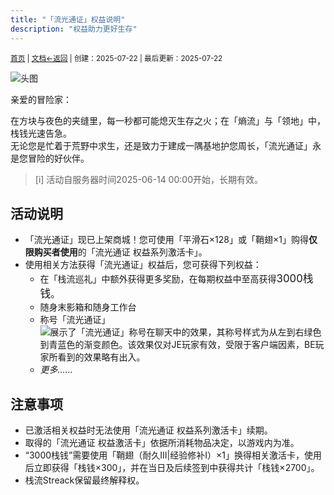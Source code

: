 ```yaml
---
title: "「流光通证」权益说明"
description: "权益助力更好生存"
---
```

<small id="old_menu"><a href="/Streack/">首页</a> | <a href="/Streack/doc/">文档</a></small><small><a href="../../">←返回</a> |
 创建：2025-07-22 | 最后更新：2025-07-22</small><br>

![](https://s21.ax1x.com/2025/07/22/pVGkMNT.png "头图")

亲爱的冒险家：

在方块与夜色的夹缝里，每一秒都可能熄灭生存之火；在「熵流」与「领地」中，栈钱光速告急。<br>
无论您是忙着于荒野中求生，还是致力于建成一隅基地护您周长，「流光通证」永是您冒险的好伙伴。<br>

> [i] 活动自服务器时间2025-06-14 00:00开始，长期有效。

## 活动说明

* 「流光通证」现已上架商城！您可使用「平滑石×128」或「鞘翅×1」购得**仅限购买者使用**的「流光通证 权益系列激活卡」。
* 使用相关方法获得「流光通证」权益后，您可获得下列权益：
  * 在「栈流巡礼」中额外获得更多奖励，在每期权益中至高获得<big>3000栈钱</big>。
  * 随身末影箱和随身工作台
  * 称号「流光通证」<br>![展示了「流光通证」称号在聊天中的效果，其称号样式为从左到右绿色到青蓝色的渐变颜色。该效果仅对JE玩家有效，受限于客户端因素，BE玩家所看到的效果略有出入。](https://s21.ax1x.com/2025/07/22/pVGkKEV.jpg "称号效果展示（JE）")
  * *更多……*

## 注意事项

* 已激活相关权益时无法使用「流光通证 权益系列激活卡」续期。
* 取得的「流光通证 权益激活卡」依据所消耗物品决定，以游戏内为准。
* “3000栈钱”需要使用「鞘翅（耐久III\|经验修补I）×1」换得相关激活卡，使用后立即获得「栈钱×300」，并在当日及后续签到中获得共计「栈钱×2700」。
* 栈流Streack保留最终解释权。

<script src="https://rs.kdxiaoyi.top/res/scripts/js/sober@1.0.6.min.js"></script><script src="https://kdxiaoyi.top/Streack/_page/js/pmd.js"></script><script src="https://rs.kdxiaoyi.top/res/scripts/js/pmd-reRender.min.js"></script>